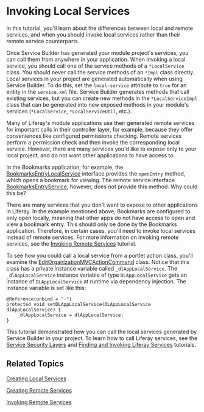 # Invoking Local Services [](id=invoking-local-services)

In this tutorial, you'll learn about the differences between local and remote
services, and when you should invoke local services rather than their remote
service counterparts.

Once Service Builder has generated your module project's services, you can call
them from anywhere in your application. When invoking a local service, you
should call one of the service methods of a `*LocalService` class. You should
never call the service methods of an `*Impl` class directly. Local services in
your project are generated automatically when using Service Builder. To do this,
set the `local-service` attribute to `true` for an entity in the `service.xml`
file. Service Builder generates methods that call existing services, but you can
create new methods in the `*LocalServiceImpl` class that can be generated into
new exposed methods in your module's services (`*LocalService`,
`*LocalServiceUtil`, etc.).

Many of Liferay's module applications use their generated remote services for
important calls in their controller layer, for example, because they offer
conveniences like configured permissions checking. Remote services perform a
permission check and then invoke the corresponding local service. However, there
are many services you'd like to expose only to your local project, and do not
want other applications to have access to.

In the Bookmarks application, for example, the
[BookmarksEntryLocalService](https://github.com/liferay/liferay-portal/blob/master/modules/apps/collaboration/bookmarks/bookmarks-api/src/main/java/com/liferay/bookmarks/service/BookmarksEntryLocalService.java)
interface provides the `openEntry` method, which opens a bookmark for viewing.
The remote service interface
[BookmarksEntryService](https://github.com/liferay/liferay-portal/blob/master/modules/apps/collaboration/bookmarks/bookmarks-api/src/main/java/com/liferay/bookmarks/service/BookmarksEntryService.java),
however, does not
provide this method. Why could this be?

There are many services that you don't want to expose to other applications in
Liferay. In the example mentioned above, Bookmarks are configured to only open
locally, meaning that other apps do not have access to open and view a bookmark
entry. This should only be done by the Bookmarks application. Therefore, in
certain cases, you'll need to invoke local services instead of remote services.
For more information on invoking remote services, see the
[Invoking Remote Services](/develop/tutorials/-/knowledge_base/7-0/invoking-remote-services)
tutorial.

To see how you could call a local service from a portlet action class, you'll
examine the
[EditOrganizationMVCActionCommand](https://github.com/liferay/liferay-portal/blob/master/modules/apps/foundation/users-admin/users-admin-web/src/main/java/com/liferay/users/admin/web/portlet/action/EditOrganizationMVCActionCommand.java)
class. Notice that this class has a private instance variable called
`_dlAppLocalService`. The `_dlAppLocalService` instance variable of type
`DLAppLocalService` gets an instance of `DLAppLocalService` at runtime via
dependency injection. The instance variable is set like this:

    @Reference(unbind = "-")
    protected void setDLAppLocalService(DLAppLocalService dlAppLocalService) {
        _dlAppLocalService = dlAppLocalService;
    }

This tutorial demonstrated how you can call the local services generated by
Service Builder in your project. To learn how to call Liferay services, see the
[Service Security Layers](/develop/tutorials/-/knowledge_base/7-0/service-security-layers)
and
[Finding and Invoking Liferay Services](/develop/tutorials/-/knowledge_base/7-0/finding-and-invoking-liferay-services)
tutorials.

## Related Topics [](id=related-topics)

[Creating Local Services](/develop/tutorials/-/knowledge_base/7-0/creating-local-services)

[Creating Remote Services](/develop/tutorials/-/knowledge_base/7-0/creating-remote-services)

[Invoking Remote Services](/develop/tutorials/-/knowledge_base/7-0/invoking-remote-services)

